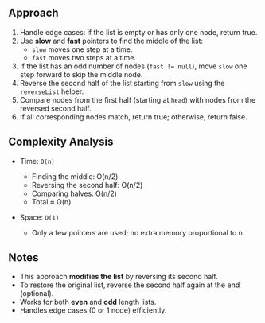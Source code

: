 ## Approach

1. Handle edge cases: if the list is empty or has only one node, return true.
2. Use **slow** and **fast** pointers to find the middle of the list:
    - `slow` moves one step at a time.
    - `fast` moves two steps at a time.
3. If the list has an odd number of nodes (`fast != null`), move `slow` one step forward to skip the middle node.
4. Reverse the second half of the list starting from `slow` using the `reverseList` helper.
5. Compare nodes from the first half (starting at `head`) with nodes from the reversed second half.
6. If all corresponding nodes match, return true; otherwise, return false.

## Complexity Analysis

- Time: `O(n)`
    - Finding the middle: O(n/2)
    - Reversing the second half: O(n/2)
    - Comparing halves: O(n/2)
    - Total ≈ O(n)

- Space: `O(1)`
    - Only a few pointers are used; no extra memory proportional to n.

## Notes

- This approach **modifies the list** by reversing its second half.
- To restore the original list, reverse the second half again at the end (optional).
- Works for both **even** and **odd** length lists.
- Handles edge cases (0 or 1 node) efficiently.
